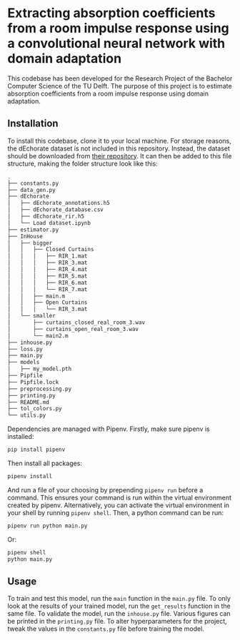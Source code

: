 # Extracting absorption coefficients from a room impulse response using a convolutional neural network with domain adaptation

This codebase has been developed for the Research Project of the Bachelor Computer Science of the TU Delft. The purpose of this project is to estimate absorption coefficients from a room impulse response using domain adaptation.

## Installation

To install this codebase, clone it to your local machine. For storage reasons, the dEchorate dataset is not included in this repository. Instead, the dataset should be downloaded from [their repository](https://github.com/Chutlhu/dEchorate). It can then be added to this file structure, making the folder structure look like this:
```bash
.
├── constants.py
├── data_gen.py
├── dEchorate
│   ├── dEchorate_annotations.h5
│   ├── dEchorate_database.csv
│   ├── dEchorate_rir.h5
│   └── Load dataset.ipynb
├── estimator.py
├── InHouse
│   ├── bigger
│   │   ├── Closed Curtains
│   │   │   ├── RIR_1.mat
│   │   │   ├── RIR_3.mat
│   │   │   ├── RIR_4.mat
│   │   │   ├── RIR_5.mat
│   │   │   ├── RIR_6.mat
│   │   │   └── RIR_7.mat
│   │   ├── main.m
│   │   ├── Open Curtains
│   │   │   └── RIR_3.mat
│   └── smaller
│       ├── curtains_closed_real_room_3.wav
│       ├── curtains_open_real_room_3.wav
│       └── main2.m
├── inhouse.py
├── loss.py
├── main.py
├── models
│   ├── my_model.pth
├── Pipfile
├── Pipfile.lock
├── preprocessing.py
├── printing.py
├── README.md
├── tol_colors.py
└── utils.py
```

Dependencies are managed with Pipenv. Firstly, make sure pipenv is installed: 
```bash
pip install pipenv
```
Then install all packages:
```bash
pipenv install
```
And run a file of your choosing by prepending `pipenv run` before a command. This ensures your command is run within the virtual environment created by pipenv. Alternatively, you can activate the virtual environment in your shell by running `pipenv shell`. Then, a python command can be run: 
```bash
pipenv run python main.py
```
Or:
```bash
pipenv shell
python main.py
```

## Usage
To train and test this model, run the `main` function in the `main.py` file. To only look at the results of your trained model, run the `get_results` function in the same file. To validate the model, run the `inhouse.py` file. Various figures can be printed in the `printing.py` file. To alter hyperparameters for the project, tweak the values in the `constants.py` file before training the model.
